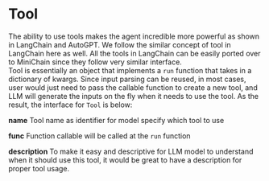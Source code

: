 # Tool

The ability to use tools makes the agent incredible more powerful as shown in LangChain and
AutoGPT. We follow the similar concept of tool in LangChain here as well.
All the tools in LangChain can be easily ported over to MiniChain since they follow very 
similar interface.  
Tool is essentially an object that implements a `run` function that takes in a dictionary of
kwargs. Since input parsing can be reused, in most cases, user would just need to pass the
callable function to create a new tool, and LLM will generate the inputs on the fly when it
needs to use the tool. As the result, the interface for `Tool` is below:

**name**
Tool name as identifier for model specify which tool to use

**func**
Function callable will be called at the `run` function

**description**
To make it easy and descriptive for LLM model to understand when it should use this tool, it
would be great to have a description for proper tool usage.
